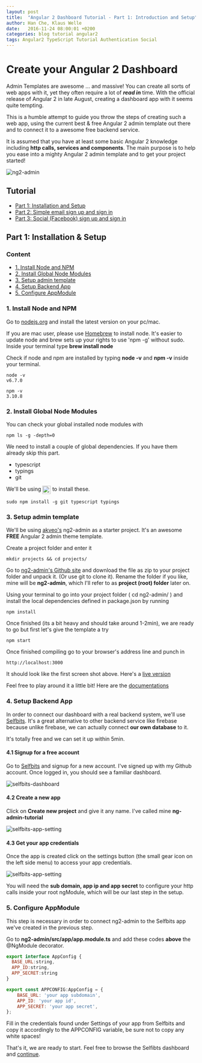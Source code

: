 ```yaml
---
layout: post
title:  "Angular 2 Dashboard Tutorial - Part 1: Introduction and Setup"
author: Han Che, Klaus Welle
date:   2016-11-24 08:00:01 +0200
categories: blog tutorial angular2
tags: Angular2 TypeScript Tutorial Authentication Social
---
```


# Create your Angular 2 Dashboard

Admin Templates are awesome ...  and massive! You can create all sorts of web apps with it,
yet they often require a lot of __*read in*__ time. With the official release of Angular 2 in late August,
creating a dashboard app with it seems quite tempting.

This is a humble attempt to guide you throw the steps of creating such a web app,
using the current best & free Angular 2 admin template out there and to connect it to a awesome free backend service.

<div class="alert alert-info" role="alert">
It is assumed that you have at least some basic Angular 2 knowledge including <strong>http calls, services and components</strong>. The main purpose is to help you ease into a mighty Angular 2 admin template and to get your project started!
</div>

![ng2-admin](/images/setup-tutorial/ng2-admin.png)

## Tutorial

- [Part 1: Installation and Setup](dashboard-tutorial-part1-setup)
- [Part 2: Simple email sign up and sign in](dashboard-tutorial-part2-email-auth)
- [Part 3: Social (Facebook) sign up and sign in](dashboard-tutorial-part3-social-auth)


## Part 1: Installation & Setup

### Content

- [1. Install Node and NPM](#install-node-and-npm)
- [2. Install Global Node Modules](#install-global-node-modules)
- [3. Setup admin template](#setup-admin-template)
- [4. Setup Backend App](#setup-backend-app)
- [5. Configure AppModule](#configure-appmodule)

### 1. Install Node and NPM

Go to [nodejs.org](https://nodejs.org) and install the latest version on your pc/mac.

If you are mac user, please use [Homebrew](http://brew.sh) to install node.
It's easier to update node and brew sets up your rights to use 'npm -g' without sudo.
Inside your terminal type **brew install node**

Check if node and npm are installed by typing **node -v** and **npm -v** inside your terminal.

```
node -v
v6.7.0

npm -v
3.10.8
```

### 2. Install Global Node Modules


You can check your global installed node modules with
```
npm ls -g -depth=0
```

We need to install a couple of global dependencies. If you have them already skip this part.

* typescript
* typings
* git

We'll be using <img src="https://upload.wikimedia.org/wikipedia/commons/d/db/Npm-logo.svg" height="22" align="top"> to install these.

```
sudo npm install -g git typescript typings
```

### 3. Setup admin template

We'll be using [akveo's](https://github.com/akveo/ng2-admin) ng2-admin as a starter project. It's an awesome **FREE** Angular 2 admin theme template.

Create a project folder and enter it
```
mkdir projects && cd projects/
```

Go to [ng2-admin's Github site](https://github.com/akveo/ng2-admin) and download the file as zip to your project folder and unpack it. (Or use git to clone it).
Rename the folder if you like, mine will be **ng2-admin**, which I'll refer to as **project (root) folder** later on.

Using your terminal to go into your project folder ( cd ng2-admin/ ) and install the local dependencies defined in package.json by running

```
npm install
```

Once finished (its a bit heavy and should take around 1-2min), we are ready to go but first let's give the template a try

```
npm start
```
Once finished compiling go to your browser's address line and punch in

```
http://localhost:3000
```

It should look like the first screen shot above. Here's a [live version](http://akveo.com/ng2-admin)

Feel free to play around it a little bit! Here are the [documentations](https://akveo.github.io/ng2-admin/articles/001-getting-started/)



### 4. Setup Backend App

In order to connect our dashboard with a real backend system, we'll use [Selfbits](https://www.selfbits.io?utm_source=blog&utm_medium=ang2tut_part1). It's a great alternative to other backend service like firebase because unlike firebase, we can actually connect **our own database** to it.

It's totally free and we can set it up within 5min.

#### 4.1 Signup for a free account
Go to [Selfbits](https://www.selfbits.io?utm_source=blog&utm_medium=ang2tut_part1) and signup for a new account.
I've signed up with my Github account. Once logged in, you should see a familiar dashboard.

![selfbits-dashboard](/images/setup-tutorial/selfbits-admin-dashboard.png)

#### 4.2 Create a new app
Click on **Create new project** and give it any name. I've called mine **ng-admin-tutorial**

![selfbits-app-setting](/images/setup-tutorial/selfbits-create-project.png)

#### 4.3 Get your app credentials
Once the app is created click on the settings button (the small gear icon on the left side menu) to access your app credentials.

![selfbits-app-setting](/images/setup-tutorial/selfbits-app-setting.png)

You will need the **sub domain, app ip and app secret** to configure your http calls inside your root ngModule, which will be our last step in the setup.

### 5. Configure AppModule

This step is necessary in order to connect ng2-admin to the Selfbits app we've created in the previous step.

Go to **ng2-admin/src/app/app.module.ts** and add these codes **above** the @NgModule decorator.

```js
export interface AppConfig {
  BASE_URL:string,
  APP_ID:string,
  APP_SECRET:string
}

export const APPCONFIG:AppConfig = {
    BASE_URL: 'your app subdomain',
    APP_ID: 'your app id',
    APP_SECRET: 'your app secret',
};

```
Fill in the credentials found under Settings of your app from Selfbits and copy it accordingly to the APPCONFIG variable, be sure not to copy any white spaces!

That's it, we are ready to start. Feel free to browse the Selfibts dashboard and [continue](dashboard-tutorial-part1-setup).
